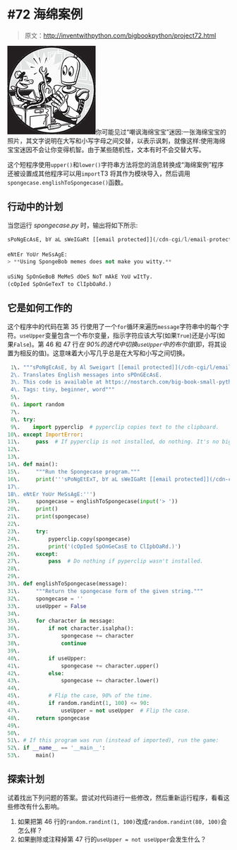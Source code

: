 # #72 海绵案例

> 原文：<http://inventwithpython.com/bigbookpython/project72.html>

![](img/9d995d63aaead72cad01120081eb8f75.png)你可能见过“嘲讽海绵宝宝”迷因:一张海绵宝宝的照片，其文字说明在大写和小写字母之间交替，以表示讽刺，就像这样:使用海绵宝宝迷因不会让你变得机智。由于某些随机性，文本有时不会交替大写。

这个短程序使用`upper()`和`lower()`字符串方法将您的消息转换成“海绵案例”程序还被设置成其他程序可以用`import`T3 将其作为模块导入，然后调用`spongecase.englishToSpongecase()`函数。

## 行动中的计划

当您运行 *spongecase.py* 时，输出将如下所示:

```py
sPoNgEcAsE, bY aL sWeIGaRt [[email protected]](/cdn-cgi/l/email-protection)

eNtEr YoUr MeSsAgE:
> **Using SpongeBob memes does not make you witty.**

uSiNg SpOnGeBoB MeMeS dOeS NoT mAkE YoU wItTy.
(cOpIed SpOnGeTexT to ClIpbOaRd.)
```

## 它是如何工作的

这个程序中的代码在第 35 行使用了一个`for`循环来遍历`message`字符串中的每个字符。`useUpper`变量包含一个布尔变量，指示字符应该大写(如果`True`)还是小写(如果`False`)。第 46 和 47 行*在 90%的迭代中切换`useUpper`中的布尔值*(即，将其设置为相反的值)。这意味着大小写几乎总是在大写和小写之间切换。

```py
 1\. """sPoNgEcAsE, by Al Sweigart [[email protected]](/cdn-cgi/l/email-protection)
 2\. Translates English messages into sPOnGEcAsE.
 3\. This code is available at https://nostarch.com/big-book-small-python-programming
 4\. Tags: tiny, beginner, word"""
 5\. 
 6\. import random
 7\. 
 8\. try:
 9\.    import pyperclip  # pyperclip copies text to the clipboard.
10\. except ImportError:
11\.     pass  # If pyperclip is not installed, do nothing. It's no big deal.
12\. 
13\. 
14\. def main():
15\.     """Run the Spongecase program."""
16\.     print('''sPoNgEtExT, bY aL sWeIGaRt [[email protected]](/cdn-cgi/l/email-protection)
17\. 
18\. eNtEr YoUr MeSsAgE:''')
19\.     spongecase = englishToSpongecase(input('> '))
20\.     print()
21\.     print(spongecase)
22\. 
23\.     try:
24\.         pyperclip.copy(spongecase)
25\.         print('(cOpIed SpOnGeCasE to ClIpbOaRd.)')
26\.     except:
27\.         pass  # Do nothing if pyperclip wasn't installed.
28\. 
29\. 
30\. def englishToSpongecase(message):
31\.     """Return the spongecase form of the given string."""
32\.     spongecase = ''
33\.     useUpper = False
34\. 
35\.     for character in message:
36\.         if not character.isalpha():
37\.             spongecase += character
38\.             continue
39\. 
40\.         if useUpper:
41\.             spongecase += character.upper()
42\.         else:
43\.             spongecase += character.lower()
44\. 
45\.         # Flip the case, 90% of the time.
46\.         if random.randint(1, 100) <= 90:
47\.             useUpper = not useUpper  # Flip the case.
48\.     return spongecase
49\. 
50\. 
51\. # If this program was run (instead of imported), run the game:
52\. if __name__ == '__main__':
53\.     main() 
```

## 探索计划

试着找出下列问题的答案。尝试对代码进行一些修改，然后重新运行程序，看看这些修改有什么影响。

1.  如果把第 46 行的`random.randint(1, 100)`改成`random.randint(80, 100)`会怎么样？
2.  如果删除或注释掉第 47 行的`useUpper = not useUpper`会发生什么？